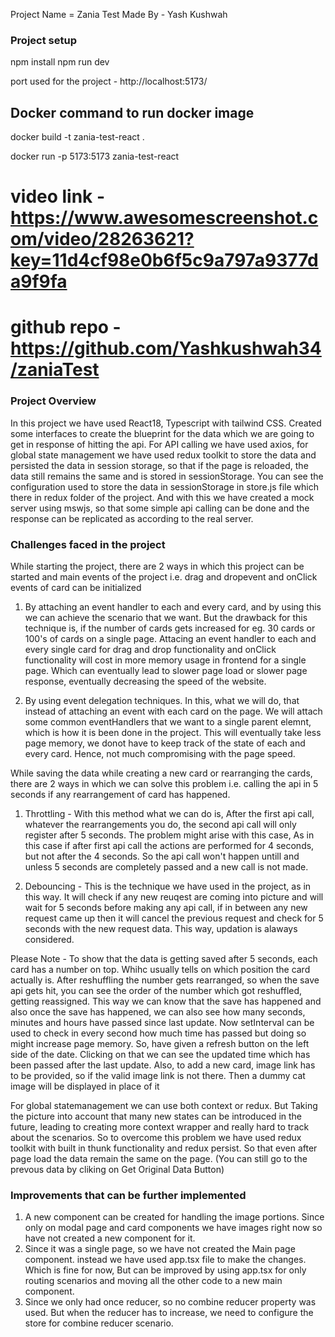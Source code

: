 Project Name = Zania Test
Made By - Yash Kushwah

### Project setup

npm install
npm run dev

port used for the project - http://localhost:5173/

## Docker command to run docker image

docker build -t zania-test-react .

docker run -p 5173:5173 zania-test-react

# video link - https://www.awesomescreenshot.com/video/28263621?key=11d4cf98e0b6f5c9a797a9377da9f9fa

# github repo - https://github.com/Yashkushwah34/zaniaTest

### Project Overview

In this project we have used React18, Typescript with tailwind CSS. Created some interfaces to create the blueprint for the data which we are going to get in response of hitting the api. For API calling we have used axios, for global state management we have used redux toolkit to store the data and persisted the data in session storage, so that if the page is reloaded, the data still remains the same and is stored in sessionStorage. You can see the configuration used to store the data in sessionStorage in store.js file which there in redux folder of the project. And with this we have created a mock server using mswjs, so that some simple api calling can be done and the response can be replicated as according to the real server.

### Challenges faced in the project

While starting the project, there are 2 ways in which this project can be started and main events of the project i.e. drag and dropevent and onClick events of card can be initialized

1. By attaching an event handler to each and every card, and by using this we can achieve the scenario that we want. But the drawback for this technique is, if the number of cards gets increased for eg. 30 cards or 100's of cards on a single page. Attacing an event handler to each and every single card for drag and drop functionality and onClick functionality will cost in more memory usage in frontend for a single page. Which can eventually lead to slower page load or slower page response, eventually decreasing the speed of the website.

2. By using event delegation techniques. In this, what we will do, that instead of attaching an event with each card on the page. We will attach some common eventHandlers that we want to a single parent elemnt, which is how it is been done in the project. This will eventually take less page memory, we donot have to keep track of the state of each and every card. Hence, not much compromising with the page speed.

While saving the data while creating a new card or rearranging the cards, there are 2 ways in which we can solve this problem i.e. calling the api in 5 seconds if any rearrangement of card has happened.

1. Throttling - With this method what we can do is, After the first api call, whatever the rearrangements you do, the second api call will only register after 5 seconds. The problem might arise with this case, As in this case if after first api call the actions are performed for 4 seconds, but not after the 4 seconds. So the api call won't happen untill and unless 5 seconds are completely passed and a new call is not made.

2. Debouncing - This is the technique we have used in the project, as in this way. It will check if any new reuqest are coming into picture and will wait for 5 seconds before making any api call, if in between any new request came up then it will cancel the previous request and check for 5 seconds with the new request data. This way, updation is alaways considered.

Please Note - To show that the data is getting saved after 5 seconds, each card has a number on top. Whihc usually tells on which position the card actually is. After reshuffling the number gets rearranged, so when the save api gets hit, you can see the order of the number which got reshuffled, getting reassigned. This way we can know that the save has happened and also once the save has happened, we can also see how many seconds, minutes and hours have passed since last update. Now setInterval can be used to check in every second how much time has passed but doing so might increase page memory. So, have given a refresh button on the left side of the date. Clicking on that we can see the updated time which has been passed after the last update. Also, to add a new card, image link has to be provided, so if the valid image link is not there. Then a dummy cat image will be displayed in place of it

For global statemanagement we can use both context or redux. But Taking the picture into account that many new states can be introduced in the future, leading to creating more context wrapper and really hard to track about the scenarios. So to overcome this problem we have used redux toolkit with built in thunk functionality and redux persist. So that even after page load the data remain the same on the page. (You can still go to the prevous data by cliking on Get Original Data Button)

### Improvements that can be further implemented

1. A new component can be created for handling the image portions. Since only on modal page and card components we have images right now so have not created a new component for it.
2. Since it was a single page, so we have not created the Main page component. instead we have used app.tsx file to make the changes. Which is fine for now, But can be improved by using app.tsx for only routing scenarios and moving all the other code to a new main component.
3. Since we only had once reducer, so no combine reducer property was used. But when the reducer has to increase, we need to configure the store for combine reducer scenario.
